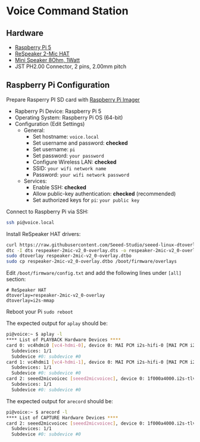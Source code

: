 # Voice Command Station

## Hardware

- [Raspberry Pi 5](https://www.raspberrypi.com/products/raspberry-pi-5/)
- [ReSpeaker 2-Mic HAT](https://www.seeedstudio.com/ReSpeaker-2-Mics-Pi-HAT.html)
- [Mini Speaker 8Ohm, 1Watt](https://www.adafruit.com/product/4227?srsltid=AfmBOorOZtwiBuU8zXa5sDeZ4aSFk7Tloh-Bxvi2tBpuQOI0XpLW2rrd)
- JST PH2.00 Connector, 2 pins, 2.00mm pitch

## Raspberry Pi Configuration

Prepare Rasperry PI SD card with [Raspberry Pi Imager](https://www.raspberrypi.com/software/)
- Rapberry Pi Device: Raspberry Pi 5
- Operating System: Raspberry Pi OS (64-bit)
- Configuration (Edit Settings)
  - General:
    - Set hostname: `voice.local`
    - Set username and password: **checked**
    - Set username: `pi`
    - Set password: `your password`
    - Configure Wireless LAN: **checked**
    - SSID: `your wifi network name`
    - Password: `your wifi network password`
  - Services:
    - Enable SSH: **checked**
    - Allow public-key authentication: **checked** (recommended)
    - Set authorized keys for `pi`: `your public key`


Connect to Raspberry Pi via SSH:
```bash
ssh pi@voice.local
```

Install ReSpeaker HAT drivers:
```bash
curl https://raw.githubusercontent.com/Seeed-Studio/seeed-linux-dtoverlays/refs/heads/master/overlays/rpi/respeaker-2mic-v2_0-overlay.dts -o respeaker-2mic-v2_0-overlay.dts
dtc -I dts respeaker-2mic-v2_0-overlay.dts -o respeaker-2mic-v2_0-overlay.dtbo
sudo dtoverlay respeaker-2mic-v2_0-overlay.dtbo
sudo cp respeaker-2mic-v2_0-overlay.dtbo /boot/firmware/overlays
```

Edit `/boot/firmware/config.txt` and add the following lines under `[all]` section:
```
# ReSpeaker HAT
dtoverlay=respeaker-2mic-v2_0-overlay
dtoverlay=i2s-mmap
```

Reboot your Pi `sudo reboot`

The expected output for `aplay` should be:

```bash
pi@voice:~ $ aplay -l
**** List of PLAYBACK Hardware Devices ****
card 0: vc4hdmi0 [vc4-hdmi-0], device 0: MAI PCM i2s-hifi-0 [MAI PCM i2s-hifi-0]
  Subdevices: 1/1
  Subdevice #0: subdevice #0
card 1: vc4hdmi1 [vc4-hdmi-1], device 0: MAI PCM i2s-hifi-0 [MAI PCM i2s-hifi-0]
  Subdevices: 1/1
  Subdevice #0: subdevice #0
card 2: seeed2micvoicec [seeed2micvoicec], device 0: 1f000a4000.i2s-tlv320aic3x-hifi tlv320aic3x-hifi-0 [1f000a4000.i2s-tlv320aic3x-hifi tlv320aic3x-hifi-0]
  Subdevices: 1/1
  Subdevice #0: subdevice #0
```

The expected output for `arecord` should be:

```bash
pi@voice:~ $ arecord -l
**** List of CAPTURE Hardware Devices ****
card 2: seeed2micvoicec [seeed2micvoicec], device 0: 1f000a4000.i2s-tlv320aic3x-hifi tlv320aic3x-hifi-0 [1f000a4000.i2s-tlv320aic3x-hifi tlv320aic3x-hifi-0]
  Subdevices: 1/1
  Subdevice #0: subdevice #0
```